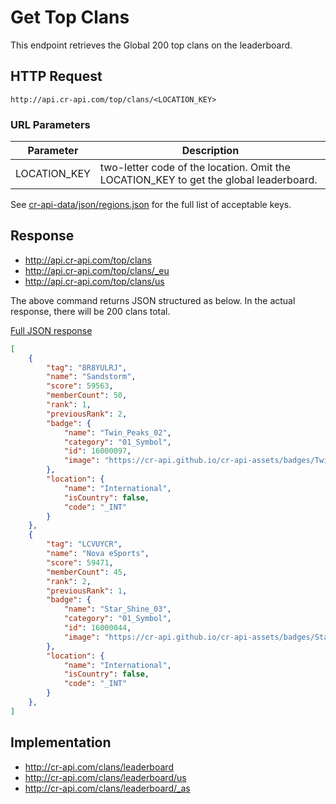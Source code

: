 # Get Top Clans

This endpoint retrieves the Global 200 top clans on the leaderboard.

## HTTP Request

`http://api.cr-api.com/top/clans/<LOCATION_KEY>`

### URL Parameters

Parameter | Description
--- | ---
LOCATION_KEY | two-letter code of the location. Omit the LOCATION_KEY to get the global leaderboard.

 See [cr-api-data/json/regions.json](https://github.com/cr-api/cr-api-data/blob/master/json/regions.json) for the full list of acceptable keys.

## Response

- http://api.cr-api.com/top/clans
- http://api.cr-api.com/top/clans/_eu
- http://api.cr-api.com/top/clans/us

The above command returns JSON structured as below. In the actual response, there will be 200 clans total.

<a href="/json/top_clans.json">Full JSON response</a>

```json
[
    {
        "tag": "8R8YULRJ",
        "name": "Sandstorm",
        "score": 59563,
        "memberCount": 50,
        "rank": 1,
        "previousRank": 2,
        "badge": {
            "name": "Twin_Peaks_02",
            "category": "01_Symbol",
            "id": 16000097,
            "image": "https://cr-api.github.io/cr-api-assets/badges/Twin_Peaks_02.png"
        },
        "location": {
            "name": "International",
            "isCountry": false,
            "code": "_INT"
        }
    },
    {
        "tag": "LCVUYCR",
        "name": "Nova eSports",
        "score": 59471,
        "memberCount": 45,
        "rank": 2,
        "previousRank": 1,
        "badge": {
            "name": "Star_Shine_03",
            "category": "01_Symbol",
            "id": 16000044,
            "image": "https://cr-api.github.io/cr-api-assets/badges/Star_Shine_03.png"
        },
        "location": {
            "name": "International",
            "isCountry": false,
            "code": "_INT"
        }
    },
]
```

## Implementation

- http://cr-api.com/clans/leaderboard
- http://cr-api.com/clans/leaderboard/us
- http://cr-api.com/clans/leaderboard/_as
